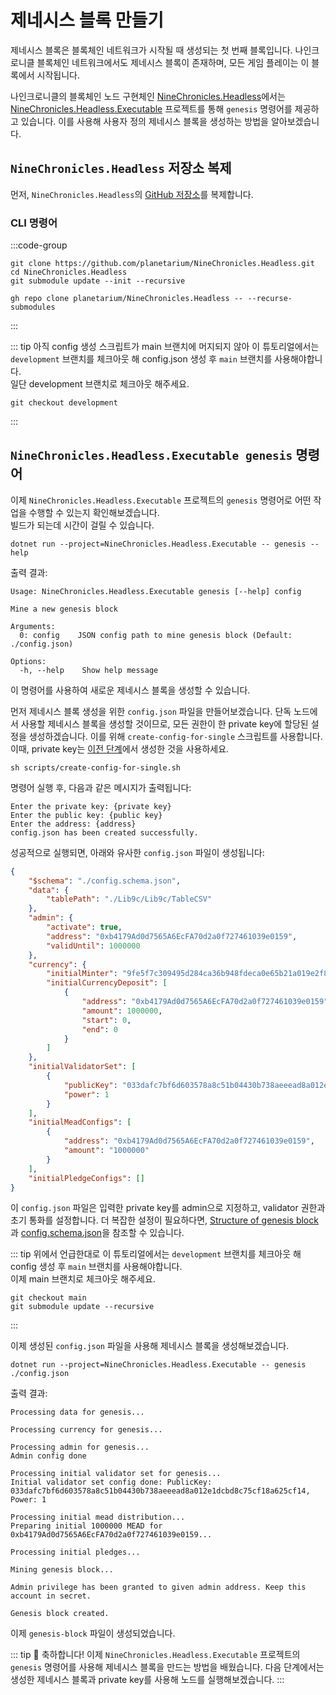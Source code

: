 # 제네시스 블록 만들기

제네시스 블록은 블록체인 네트워크가 시작될 때 생성되는 첫 번째 블록입니다. 나인크로니클 블록체인 네트워크에서도 제네시스 블록이 존재하며, 모든 게임 플레이는 이 블록에서 시작됩니다.

나인크로니클의 블록체인 노드 구현체인 [NineChronicles.Headless][nc-headless]에서는 [NineChronicles.Headless.Executable][nc-headless-executable] 프로젝트를 통해 `genesis` 명령어를 제공하고 있습니다. 이를 사용해 사용자 정의 제네시스 블록을 생성하는 방법을 알아보겠습니다.

[nc-headless]: https://github.com/planetarium/NineChronicles.Headless
[nc-headless-executable]: https://github.com/planetarium/NineChronicles.Headless/tree/main/NineChronicles.Headless.Executable

## `NineChronicles.Headless` 저장소 복제

먼저, `NineChronicles.Headless`의 [GitHub 저장소](https://github.com/planetarium/NineChronicles.Headless)를 복제합니다.

### CLI 명령어

:::code-group
```shell (git)
git clone https://github.com/planetarium/NineChronicles.Headless.git
cd NineChronicles.Headless
git submodule update --init --recursive
```

```shell (gh)
gh repo clone planetarium/NineChronicles.Headless -- --recurse-submodules
```
:::

::: tip
아직 config 생성 스크립트가 main 브랜치에 머지되지 않아 이 튜토리얼에서는 `development` 브랜치를 체크아웃 해 config.json 생성 후 `main` 브랜치를 사용해야합니다.  
일단 development 브랜치로 체크아웃 해주세요.
```shell
git checkout development
```
:::

## `NineChronicles.Headless.Executable genesis` 명령어

이제 `NineChronicles.Headless.Executable` 프로젝트의 `genesis` 명령어로 어떤 작업을 수행할 수 있는지 확인해보겠습니다.  
빌드가 되는데 시간이 걸릴 수 있습니다.

```shell
dotnet run --project=NineChronicles.Headless.Executable -- genesis --help
```

출력 결과:

```
Usage: NineChronicles.Headless.Executable genesis [--help] config

Mine a new genesis block

Arguments:
  0: config    JSON config path to mine genesis block (Default: ./config.json)

Options:
  -h, --help    Show help message
```

이 명령어를 사용하여 새로운 제네시스 블록을 생성할 수 있습니다. 

먼저 제네시스 블록 생성을 위한 `config.json` 파일을 만들어보겠습니다. 단독 노드에서 사용할 제네시스 블록을 생성할 것이므로, 모든 권한이 한 private key에 할당된 설정을 생성하겠습니다. 이를 위해 `create-config-for-single` 스크립트를 사용합니다.  
이때, private key는 [이전 단계](./create-a-private-key)에서 생성한 것을 사용하세요.

```shell
sh scripts/create-config-for-single.sh
```

명령어 실행 후, 다음과 같은 메시지가 출력됩니다:

```
Enter the private key: {private key}
Enter the public key: {public key}
Enter the address: {address}
config.json has been created successfully.
```

성공적으로 실행되면, 아래와 유사한 `config.json` 파일이 생성됩니다:

```json
{
    "$schema": "./config.schema.json",
    "data": {
        "tablePath": "./Lib9c/Lib9c/TableCSV"
    },
    "admin": {
        "activate": true,
        "address": "0xb4179Ad0d7565A6EcFA70d2a0f727461039e0159",
        "validUntil": 1000000
    },
    "currency": {
        "initialMinter": "9fe5f7c309495d284ca36b948fdeca0e65b21a019e2f8a03efd849df88fab102",
        "initialCurrencyDeposit": [
            {
                "address": "0xb4179Ad0d7565A6EcFA70d2a0f727461039e0159",
                "amount": 1000000,
                "start": 0,
                "end": 0
            }
        ]
    },
    "initialValidatorSet": [
        {
            "publicKey": "033dafc7bf6d603578a8c51b04430b738aeeead8a012e1dcbd8c75cf18a625cf14",
            "power": 1
        }
    ],
    "initialMeadConfigs": [
        {
            "address": "0xb4179Ad0d7565A6EcFA70d2a0f727461039e0159",
            "amount": "1000000"
        }
    ],
    "initialPledgeConfigs": []
}
```

이 `config.json` 파일은 입력한 private key를 admin으로 지정하고, validator 권한과 초기 통화를 설정합니다. 더 복잡한 설정이 필요하다면, [Structure of genesis block][structure-of-genesis-block]과 [config.schema.json][config-schema-json]을 참조할 수 있습니다.

[structure-of-genesis-block]: https://github.com/planetarium/NineChronicles.Headless?tab=readme-ov-file#structure-of-genesis-block
[config-schema-json]: https://github.com/planetarium/NineChronicles.Headless/blob/development/config.schema.json

::: tip
위에서 언급한대로 이 튜토리얼에서는 `development` 브랜치를 체크아웃 해 config 생성 후 `main` 브랜치를 사용해야합니다.  
이제 main 브랜치로 체크아웃 해주세요.
```shell
git checkout main
git submodule update --recursive
```
:::

이제 생성된 `config.json` 파일을 사용해 제네시스 블록을 생성해보겠습니다.

```shell
dotnet run --project=NineChronicles.Headless.Executable -- genesis ./config.json 
```

출력 결과:

```
Processing data for genesis...

Processing currency for genesis...

Processing admin for genesis...
Admin config done

Processing initial validator set for genesis...
Initial validator set config done: PublicKey: 033dafc7bf6d603578a8c51b04430b738aeeead8a012e1dcbd8c75cf18a625cf14, Power: 1

Processing initial mead distribution...
Preparing initial 1000000 MEAD for 0xb4179Ad0d7565A6EcFA70d2a0f727461039e0159...

Processing initial pledges...

Mining genesis block...

Admin privilege has been granted to given admin address. Keep this account in secret.

Genesis block created.
```

이제 `genesis-block` 파일이 생성되었습니다.

::: tip :tada:
축하합니다! 이제 `NineChronicles.Headless.Executable` 프로젝트의 `genesis` 명령어를 사용해 제네시스 블록을 만드는 방법을 배웠습니다. 다음 단계에서는 생성한 제네시스 블록과 private key를 사용해 노드를 실행해보겠습니다.
:::

